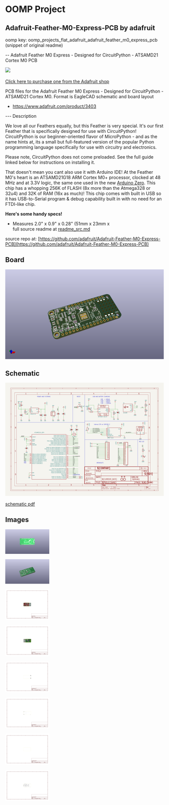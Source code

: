# OOMP Project  
## Adafruit-Feather-M0-Express-PCB  by adafruit  
  
oomp key: oomp_projects_flat_adafruit_adafruit_feather_m0_express_pcb  
(snippet of original readme)  
  
-- Adafruit Feather M0 Express - Designed for CircuitPython - ATSAMD21 Cortex M0 PCB  
  
<a href="http://www.adafruit.com/products/3403"><img src="assets/3403.jpg?raw=true" width="500px"><br/>  
Click here to purchase one from the Adafruit shop</a>  
  
PCB files for the Adafruit Feather M0 Express - Designed for CircuitPython - ATSAMD21 Cortex M0. Format is EagleCAD schematic and board layout  
* https://www.adafruit.com/product/3403  
  
--- Description  
  
We love all our Feathers equally, but this Feather is very special. It's our first Feather that is specifically designed for use with CircuitPython! CircuitPython is our beginner-oriented flavor of MicroPython - and as the name hints at, its a small but full-featured version of the popular Python programming language specifically for use with circuitry and electronics.  
  
Please note, CircuitPython does not come preloaded. See the full guide linked below for instructions on installing it.  
  
That doesn't mean you cant also use it with Arduino IDE! At the Feather M0's heart is an ATSAMD21G18 ARM Cortex M0+ processor, clocked at 48 MHz and at 3.3V logic, the same one used in the new [Arduino Zero](https://www.adafruit.com/products/2843). This chip has a whopping 256K of FLASH (8x more than the Atmega328 or 32u4) and 32K of RAM (16x as much)! This chip comes with built in USB so it has USB-to-Serial program & debug capability built in with no need for an FTDI-like chip.  
  
**Here's some handy specs!**  
 * Measures 2.0" x 0.9" x 0.28" (51mm x 23mm x  
  full source readme at [readme_src.md](readme_src.md)  
  
source repo at: [https://github.com/adafruit/Adafruit-Feather-M0-Express-PCB](https://github.com/adafruit/Adafruit-Feather-M0-Express-PCB)  
## Board  
  
[![working_3d.png](working_3d_600.png)](working_3d.png)  
## Schematic  
  
[![working_schematic.png](working_schematic_600.png)](working_schematic.png)  
  
[schematic pdf](working_schematic.pdf)  
## Images  
  
[![working_3D_bottom.png](working_3D_bottom_140.png)](working_3D_bottom.png)  
  
[![working_3D_top.png](working_3D_top_140.png)](working_3D_top.png)  
  
[![working_assembly_page_01.png](working_assembly_page_01_140.png)](working_assembly_page_01.png)  
  
[![working_assembly_page_02.png](working_assembly_page_02_140.png)](working_assembly_page_02.png)  
  
[![working_assembly_page_03.png](working_assembly_page_03_140.png)](working_assembly_page_03.png)  
  
[![working_assembly_page_04.png](working_assembly_page_04_140.png)](working_assembly_page_04.png)  
  
[![working_assembly_page_05.png](working_assembly_page_05_140.png)](working_assembly_page_05.png)  
  
[![working_assembly_page_06.png](working_assembly_page_06_140.png)](working_assembly_page_06.png)  
